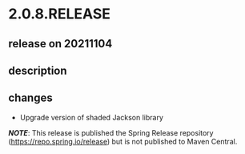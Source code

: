 # 2.0.8.RELEASE

## release on 20211104
## description
## changes
* Upgrade version of shaded Jackson library

<strong><em>NOTE</em></strong>: This release is published the Spring Release repository (<a href="https://repo.spring.io/release" rel="nofollow">https://repo.spring.io/release</a>) but is not published to Maven Central.

